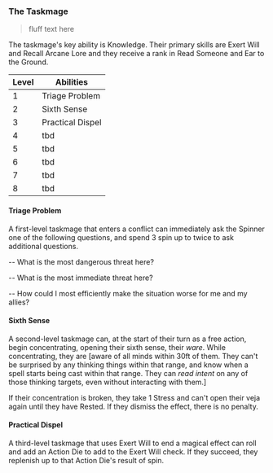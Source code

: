 ### The Taskmage

> fluff text here

The taskmage's key ability is Knowledge. Their primary skills are Exert Will and Recall Arcane Lore and they receive a rank in Read Someone and Ear to the Ground.

| Level | Abilities |
| ----- | --------- |
| 1 | Triage Problem |
| 2 | Sixth Sense |
| 3 | Practical Dispel |
| 4 | tbd |
| 5 | tbd |
| 6 | tbd |
| 7 | tbd |
| 8 | tbd |

#### Triage Problem
A first-level taskmage that enters a conflict can immediately ask the Spinner one of the following questions, and spend 3 spin up to twice to ask additional questions.

-- What is the most dangerous threat here?

-- What is the most immediate threat here?

-- How could I most efficiently make the situation worse for me and my allies?

#### Sixth Sense
A second-level taskmage can, at the start of their turn as a free action, begin concentrating, opening their sixth sense, their _ware_. While concentrating, they are [aware of all minds within 30ft of them. They can't be surprised by any thinking things within that range, and know when a spell starts being cast within that range. They can _read intent_ on any of those thinking targets, even without interacting with them.]

If their concentration is broken, they take 1 Stress and can't open their veja again until they have Rested. If they dismiss the effect, there is no penalty.

#### Practical Dispel
A third-level taskmage that uses Exert Will to end a magical effect can roll and add an Action Die to add to the Exert Will check. If they succeed, they replenish up to that Action Die's result of spin.
